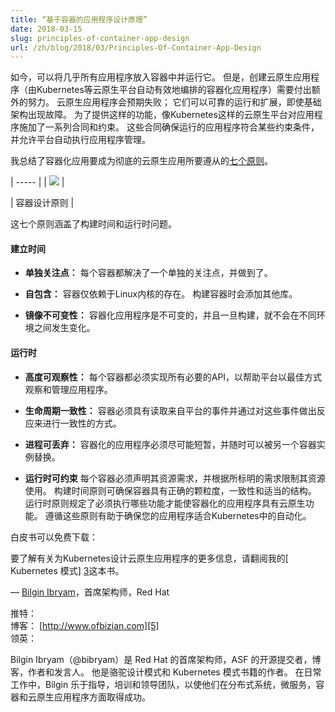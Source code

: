 ```yaml
---
title: “基于容器的应用程序设计原理”
date: 2018-03-15
slug: principles-of-container-app-design
url: /zh/blog/2018/03/Principles-Of-Container-App-Design
---
```

<!--
---
title: "Principles of Container-based Application Design"
date: 2018-03-15
slug: principles-of-container-app-design
url: /blog/2018/03/Principles-Of-Container-App-Design
---
-->

<!--
It's possible nowadays to put almost any application in a container and run it. Creating cloud-native applications, however—containerized applications that are automated and orchestrated effectively by a cloud-native platform such as Kubernetes—requires additional effort. Cloud-native applications anticipate failure; they run and scale reliably even when their infrastructure experiences outages. To offer such capabilities, cloud-native platforms like Kubernetes impose a set of contracts and constraints on applications. These contracts ensure that applications they run conform to certain constraints and allow the platform to automate application management.
-->
如今，可以将几乎所有应用程序放入容器中并运行它。
但是，创建云原生应用程序（由Kubernetes等云原生平台自动有效地编排的容器化应用程序）需要付出额外的努力。
云原生应用程序会预期失败；
它们可以可靠的运行和扩展，即使基础架构出现故障。
为了提供这样的功能，像Kubernetes这样的云原生平台对应用程序施加了一系列合同和约束。
这些合同确保运行的应用程序符合某些约束条件，并允许平台自动执行应用程序管理。


<!--
I've outlined [seven principles][1]for containerized applications to follow in order to be fully cloud-native.   
-->
我总结了容器化应用要成为彻底的云原生应用所要遵从的[七个原则][1]。

| ----- |
| ![][2]  |
<!--
| Container Design Principles |
-->
| 容器设计原则 |


<!--
These seven principles cover both build time and runtime concerns.  
-->
这七个原则涵盖了构建时间和运行时问题。

<!--
####  Build time
-->
####  建立时间

<!--
* **Single Concern:** Each container addresses a single concern and does it well.
-->
* **单独关注点：** 每个容器都解决了一个单独的关注点，并做到了。
<!--
* **Self-Containment:** A container relies only on the presence of the Linux kernel. Additional libraries are added when the container is built.
-->
* **自包含：** 容器仅依赖于Linux内核的存在。 构建容器时会添加其他库。
<!--
* **Image Immutability:** Containerized applications are meant to be immutable, and once built are not expected to change between different environments.
-->
* **镜像不可变性：** 容器化应用程序是不可变的，并且一旦构建，就不会在不同环境之间发生变化。

<!--
####  Runtime
-->
####  运行时

<!--
* **High Observability:** Every container must implement all necessary APIs to help the platform observe and manage the application in the best way possible.
-->
* **高度可观察性：** 每个容器都必须实现所有必要的API，以帮助平台以最佳方式观察和管理应用程序。
<!--
* **Lifecycle Conformance:** A container must have a way to read events coming from the platform and conform by reacting to those events.
-->
* **生命周期一致性：** 容器必须具有读取来自平台的事件并通过对这些事件做出反应来进行一致性的方式。
<!--
* **Process Disposability:** Containerized applications must be as ephemeral as possible and ready to be replaced by another container instance at any point in time.
-->
* **进程可丢弃：** 容器化的应用程序必须尽可能短暂，并随时可以被另一个容器实例替换。
<!--
* **Runtime Confinement:** Every container must declare its resource requirements and restrict resource use to the requirements indicated.
The build time principles ensure that containers have the right granularity, consistency, and structure in place. The runtime principles dictate what functionalities must be implemented in order for containerized applications to possess cloud-native function. Adhering to these principles helps ensure that your applications are suitable for automation in Kubernetes.
-->
* **运行时可约束** 每个容器必须声明其资源需求，并根据所标明的需求限制其资源使用。
构建时间原则可确保容器具有正确的颗粒度，一致性和适当的结构。
运行时原则规定了必须执行哪些功能才能使容器化的应用程序具有云原生功能。
遵循这些原则有助于确保您的应用程序适合Kubernetes中的自动化。

<!--
The white paper is freely available for download:   
-->
白皮书可以免费下载：

<!--
To read more about designing cloud-native applications for Kubernetes, check out my [Kubernetes Patterns][3] book.
-->
要了解有关为Kubernetes设计云原生应用程序的更多信息，请翻阅我的[ Kubernetes 模式] [3]这本书。

<!--
— [Bilgin Ibryam][4], Principal Architect, Red Hat
-->
— [Bilgin Ibryam][4]，首席架构师，Red Hat

<!--
Twitter:    
Blog: [http://www.ofbizian.com][5]  
Linkedin:
-->
推特：    
博客： [http://www.ofbizian.com][5]  
领英：

<!--
Bilgin Ibryam (@bibryam) is a principal architect at Red Hat, open source committer at ASF, blogger, author, and speaker. He is the author of Camel Design Patterns and Kubernetes Patterns books. In his day-to-day job, Bilgin enjoys mentoring, training and leading teams to be successful with distributed systems, microservices, containers, and cloud-native applications in general.
-->
Bilgin Ibryam（@bibryam）是 Red Hat 的首席架构师，ASF 的开源提交者，博客，作者和发言人。
他是骆驼设计模式和 Kubernetes 模式书籍的作者。
在日常工作中，Bilgin 乐于指导，培训和领导团队，以使他们在分布式系统，微服务，容器和云原生应用程序方面取得成功。


[1]: https://www.redhat.com/en/resources/cloud-native-container-design-whitepaper
[2]: https://lh5.googleusercontent.com/1XqojkVC0CET1yKCJqZ3-0VWxJ3W8Q74zPLlqnn6eHSJsjHOiBTB7EGUX5o_BOKumgfkxVdgBeLyoyMfMIXwVm9p2QXkq_RRy2mDJG1qEExJDculYL5PciYcWfPAKxF2-DGIdiLw
[3]: http://leanpub.com/k8spatterns/
[4]: http://twitter.com/bibryam
[5]: http://www.ofbizian.com/

